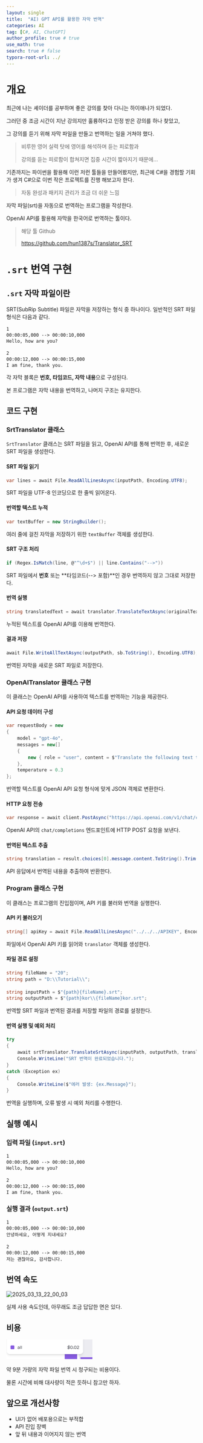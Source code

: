 ```yaml
---
layout: single
title:  "AI) GPT API를 활용한 자막 번역"
categories: AI
tag: [C#, AI, ChatGPT]
author_profile: true # true
use_math: true
search: true # false
typora-root-url: ../
---
```


# 개요

최근에 나는 셰이더를 공부하며 좋은 강의를 찾아 다니는 하이애나가 되었다.

그러던 중 조금 시간이 지난 강의지만 훌륭하다고 인정 받은 강의를 하나 찾았고, 

그 강의를 듣기 위해 자막 파일을 만들고 번역하는 일을 거쳐야 했다.

> 비루한 영어 실력 탓에 영어를 해석하며 듣는 피로함과
>
> 강의를 듣는 피로함이 합쳐지면 집중 시간이 짧아지기 때문에...





기존까지는 파이썬을 활용해 이런 저런 툴들을 만들어봤지만, 최근에 C#을 경험할 기회가 생겨 C#으로 이번 작은 프로젝트를 진행 해보고자 한다.

> 자동 완성과 패키지 관리가 조금 더 쉬운 느낌





자막 파일(srt)을 자동으로 번역하는 프로그램을 작성한다.

OpenAI API를 활용해 자막을 한국어로 번역하는 툴이다.

> 해당 툴 Github
>
> https://github.com/hun1387s/Translator_SRT







# `.srt` 번역 구현

## `.srt` 자막 파일이란

SRT(SubRip Subtitle) 파일은 자막을 저장하는 형식 중 하나이다. 일반적인 SRT 파일 형식은 다음과 같다.

```
1
00:00:05,000 --> 00:00:10,000
Hello, how are you?

2
00:00:12,000 --> 00:00:15,000
I am fine, thank you.
```

각 자막 블록은 **번호, 타임코드, 자막 내용**으로 구성된다. 

본 프로그램은 자막 내용을 번역하고, 나머지 구조는 유지한다.





## 코드 구현

### SrtTranslator 클래스

`SrtTranslator` 클래스는 SRT 파일을 읽고, OpenAI API를 통해 번역한 후, 새로운 SRT 파일을 생성한다.

#### SRT 파일 읽기

```c#
var lines = await File.ReadAllLinesAsync(inputPath, Encoding.UTF8);
```

SRT 파일을 UTF-8 인코딩으로 한 줄씩 읽어온다.

#### 번역할 텍스트 누적

```c#
var textBuffer = new StringBuilder();
```

여러 줄에 걸친 자막을 저장하기 위한 `textBuffer` 객체를 생성한다.

#### SRT 구조 처리

```c#
if (Regex.IsMatch(line, @"^\d+$") || line.Contains("-->"))
```

SRT 파일에서 **번호** 또는 **타임코드(--> 포함)**인 경우 번역하지 않고 그대로 저장한다.

#### 번역 실행

```c#
string translatedText = await translator.TranslateTextAsync(originalText, "ko");
```

누적된 텍스트를 OpenAI API를 이용해 번역한다.

#### 결과 저장

```c#
await File.WriteAllTextAsync(outputPath, sb.ToString(), Encoding.UTF8);
```

번역된 자막을 새로운 SRT 파일로 저장한다.



### OpenAITranslator 클래스 구현

이 클래스는 OpenAI API를 사용하여 텍스트를 번역하는 기능을 제공한다.

#### API 요청 데이터 구성

```c#
var requestBody = new
{
    model = "gpt-4o",
    messages = new[]
    {
        new { role = "user", content = $"Translate the following text to {targetLanguage}:\n\n{text}" }
    },
    temperature = 0.3
};
```

번역할 텍스트를 OpenAI API 요청 형식에 맞게 JSON 객체로 변환한다.

#### HTTP 요청 전송

```c#
var response = await client.PostAsync("https://api.openai.com/v1/chat/completions", content);
```

OpenAI API의 `chat/completions` 엔드포인트에 HTTP POST 요청을 보낸다.

#### 번역된 텍스트 추출

```c#
string translation = result.choices[0].message.content.ToString().Trim();
```

API 응답에서 번역된 내용을 추출하여 반환한다.



### Program 클래스 구현

이 클래스는 프로그램의 진입점이며, API 키를 불러와 번역을 실행한다.

#### API 키 불러오기

```c#
string[] apiKey = await File.ReadAllLinesAsync("../../../APIKEY", Encoding.UTF8);
```

파일에서 OpenAI API 키를 읽어와 `translator` 객체를 생성한다.

#### 파일 경로 설정

```c#
string fileName = "20";
string path = "D:\\Tutorial\\";

string inputPath = $"{path}{fileName}.srt";
string outputPath = $"{path}kor\\{fileName}kor.srt";
```

번역할 SRT 파일과 번역된 결과를 저장할 파일의 경로를 설정한다.

#### 번역 실행 및 예외 처리

```c#
try
{
    await srtTranslator.TranslateSrtAsync(inputPath, outputPath, translator);
    Console.WriteLine("SRT 번역이 완료되었습니다.");
}
catch (Exception ex)
{
    Console.WriteLine($"에러 발생: {ex.Message}");
}
```

번역을 실행하며, 오류 발생 시 예외 처리를 수행한다.



## 실행 예시

### 입력 파일 (`input.srt`)

```
1
00:00:05,000 --> 00:00:10,000
Hello, how are you?

2
00:00:12,000 --> 00:00:15,000
I am fine, thank you.
```

### 실행 결과 (`output.srt`)

```
1
00:00:05,000 --> 00:00:10,000
안녕하세요, 어떻게 지내세요?

2
00:00:12,000 --> 00:00:15,000
저는 괜찮아요, 감사합니다.
```





## 번역 속도

![2025_03_13_22_00_03](/images/2025-03-13-0051/2025_03_13_22_00_03.gif)

실제 사용 속도인데, 아무래도 조금 답답한 면은 있다.



## 비용

![image-20250314103616616](/images/2025-03-13-0051/image-20250314103616616.png)

약 9분 가량의 자막 파일 번역 시 청구되는 비용이다.

물론 시간에 비해 대사량이 적은 듯하니 참고만 하자.



## 앞으로 개선사항

- UI가 없어 배포용으로는 부적합
- API 진입 장벽
- 앞 뒤 내용과 이어지지 않는 번역